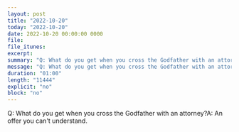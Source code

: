 ```yaml
---
layout: post
title: "2022-10-20"
today: "2022-10-20"
date: 2022-10-20 00:00:00 0000
file:
file_itunes:
excerpt:
summary: "Q: What do you get when you cross the Godfather with an attorney?A: An offer you can't understand."
message: "Q: What do you get when you cross the Godfather with an attorney?A: An offer you can't understand."
duration: "01:00"
length: "11444"
explicit: "no"
block: "no"
---
```

Q: What do you get when you cross the Godfather with an attorney?A: An offer you can't understand.

